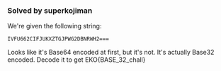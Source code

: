### Solved by superkojiman

We're given the following string:

```
IVFU662CIFJUKXZTGJPWG2DBNRWH2===
```

Looks like it's Base64 encoded at first, but it's not. It's actually Base32 encoded. Decode it to get EKO{BASE_32_chall}

